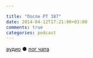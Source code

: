 ```yaml
---

title: "После РT 387"
date: 2014-04-12T17:21:00+03:00
comments: true
categories: podcast 
---
```

[аудио](http://cdn.radio-t.com/rt387post.mp3) ● [лог чата](http://chat.radio-t.com/logs/radio-t-387.html) <audio src="http://cdn.radio-t.com/rt387post.mp3" preload="none">
